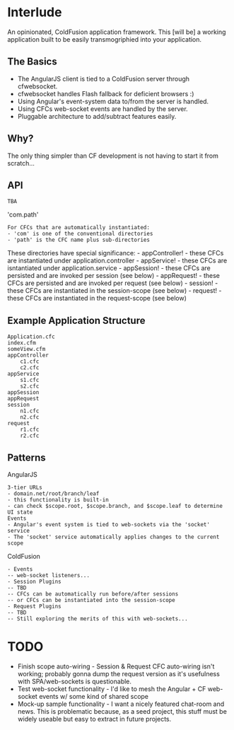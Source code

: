 Interlude
=========

An opinionated, ColdFusion application framework.  This [will be] a working application built to be easily transmogriphied into your application.


The Basics
----------

- The AngularJS client is tied to a ColdFusion server through cfwebsocket.
- cfwebsocket handles Flash fallback for deficient browsers :)
- Using Angular's event-system data to/from the server is handled.
- Using CFCs web-socket events are handled by the server.
- Pluggable architecture to add/subtract features easily.


Why?
----
The only thing simpler than CF development is not having to start it from scratch...


API
---
```
TBA
```

'com.path'

	For CFCs that are automatically instantiated:
	- 'com' is one of the conventional directories
	- 'path' is the CFC name plus sub-directories
	
These directories have special significance:
	- appController! - these CFCs are instantiated under application.controller
	- appService! - these CFCs are isntantiated under application.service
	- appSession! - these CFCs are persisted and are invoked per session (see below)
	- appRequest! - these CFCs are persisted and are invoked per request (see below)
	- session! - these CFCs are instantiated in the session-scope (see below)
	- request! - these CFCs are instantiated in the request-scope (see below)


Example Application Structure
-----------------------------
```
Application.cfc
index.cfm
someView.cfm
appController
	c1.cfc
	c2.cfc
appService
	s1.cfc
	s2.cfc
appSession
appRequest
session
	n1.cfc
	n2.cfc
request
	r1.cfc
	r2.cfc
```


Patterns
--------
AngularJS

	3-tier URLs
	- domain.net/root/branch/leaf
	- this functionality is built-in
	- can check $scope.root, $scope.branch, and $scope.leaf to determine UI state
	Events
	- Angular's event system is tied to web-sockets via the 'socket' service
	- The 'socket' service automatically applies changes to the current scope
ColdFusion

	- Events
	-- web-socket listeners...
	- Session Plugins
	-- TBD
	-- CFCs can be automatically run before/after sessions
	-- or CFCs can be instantiated into the session-scope
	- Request Plugins
	-- TBD
	-- Still exploring the merits of this with web-sockets...
	

TODO
====

- Finish scope auto-wiring - Session & Request CFC auto-wiring isn't working; probably gonna dump the request version as it's usefulness with SPA/web-sockets is questionable.
- Test web-socket functionality - I'd like to mesh the Angular + CF web-socket events w/ some kind of shared scope
- Mock-up sample functionality - I want a nicely featured chat-room and news.  This is problematic because, as a seed project, this stuff must be widely useable but easy to extract in future projects.
